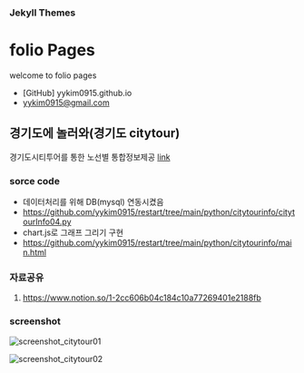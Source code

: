 ### Jekyll Themes

# folio Pages
welcome to folio pages
- [GitHub] yykim0915.github.io
- yykim0915@gmail.com


## 경기도에 놀러와(경기도 citytour)
경기도시티투어를 통한 노선별 통합정보제공
[link](https://youtu.be/R-rAzLltFo8)

### sorce code
- 데이터처리를 위해 DB(mysql) 연동시켰음
- https://github.com/yykim0915/restart/tree/main/python/citytourinfo/citytourInfo04.py
- chart.js로 그래프 그리기 구현
- https://github.com/yykim0915/restart/tree/main/python/citytourinfo/main.html


### 자료공유
1. https://www.notion.so/1-2cc606b04c184c10a77269401e2188fb


### screenshot
![screenshot_citytour01](https://user-images.githubusercontent.com/107624578/180163812-d8b23642-48c3-402f-98d4-2bffbab25ffa.png)

![screenshot_citytour02](https://user-images.githubusercontent.com/107624578/180166132-6dc6c564-d2d8-44c2-a1b5-3253bf0e5b69.png)
